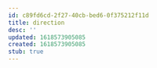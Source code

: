 ```yaml
---
id: c89fd6cd-2f27-40cb-bed6-0f375212f11d
title: direction
desc: ''
updated: 1618573905085
created: 1618573905085
stub: true
---
```


